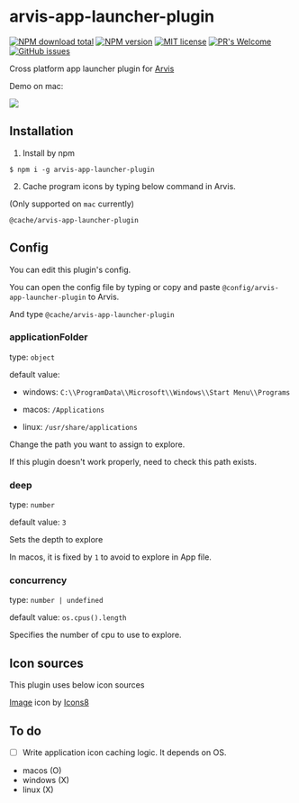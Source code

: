 # arvis-app-launcher-plugin
[![NPM download total](https://img.shields.io/npm/dt/arvis-app-launcher-plugin)](http://badge.fury.io/js/arvis-app-launcher-plugin)
[![NPM version](https://badge.fury.io/js/arvis-app-launcher-plugin.svg)](http://badge.fury.io/js/arvis-app-launcher-plugin)
[![MIT license](https://img.shields.io/badge/License-MIT-blue.svg)](https://lbesson.mit-license.org/)
[![PR's Welcome](https://img.shields.io/badge/PRs-welcome-brightgreen.svg?style=flat)](http://makeapullrequest.com)
[![GitHub issues](https://img.shields.io/github/issues/jopemachine/arvis-app-launcher-plugin.svg)](https://GitHub.com/jopemachine/arvis-app-launcher-plugin/issues/)

Cross platform app launcher plugin for [Arvis](https://github.com/jopemachine/arvis)

Demo on mac: 

![](./demo.gif)

## Installation

1. Install by npm

```
$ npm i -g arvis-app-launcher-plugin
```

2. Cache program icons by typing below command in Arvis. 

(Only supported on `mac` currently)

```
@cache/arvis-app-launcher-plugin
```


## Config

You can edit this plugin's config.

You can open the config file by typing or copy and paste `@config/arvis-app-launcher-plugin` to Arvis.

And type `@cache/arvis-app-launcher-plugin`

### applicationFolder

type: `object`

default value: 

* windows: `C:\\ProgramData\\Microsoft\\Windows\\Start Menu\\Programs`

* macos: `/Applications`

* linux: `/usr/share/applications`

Change the path you want to assign to explore.

If this plugin doesn't work properly, need to check this path exists.

### deep

type: `number`

default value: `3`

Sets the depth to explore

In macos, it is fixed by `1` to avoid to explore in App file.

### concurrency

type: `number | undefined`

default value: `os.cpus().length`

Specifies the number of cpu to use to explore.

## Icon sources

This plugin uses below icon sources

<a target="_blank" href="https://icons8.com">Image</a> icon by <a target="_blank" href="https://icons8.com">Icons8</a>

## To do

- [ ] Write application icon caching logic. It depends on OS.

* macos (O)
* windows (X)
* linux (X)
